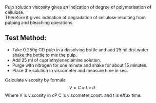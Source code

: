 Pulp solution viscosity gives an indication of  degree of polymerisation of cellulose.  
Therefore it gives indication of degradation of cellulose resulting from pulping and bleaching
operations.
## Test Method: 
- Take 0.250g  OD pulp in a dissolving bottle and add 25 ml dist.water shake the bottle to mix the pulp.
- Add 25 ml of cupriethylenediamine solution.
- Purge with nitrogen for  one minute and shake for about 15 minutes.
- Place the solution in viscometer and measure time in sec.
  
Calculate viscosity by formula 
$$ V = C\times t \times d $$ 
Where V is viscosity in cP C is viscometer const. and t is effux time.